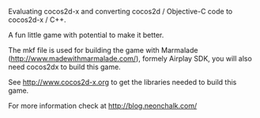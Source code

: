 Evaluating cocos2d-x and converting cocos2d / Objective-C code to cocos2d-x / C++.

A fun little game with potential to make it better.

The mkf file is used for building the game with Marmalade (http://www.madewithmarmalade.com/), formely Airplay SDK, you will also need cocos2dx to build this game.

See http://www.cocos2d-x.org to get the libraries needed to build this game.

For more information check at http://blog.neonchalk.com/

